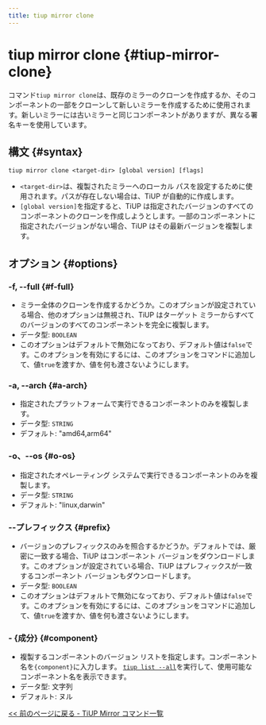 ```yaml
---
title: tiup mirror clone
---
```


# tiup mirror clone {#tiup-mirror-clone}

コマンド`tiup mirror clone`は、既存のミラーのクローンを作成するか、そのコンポーネントの一部をクローンして新しいミラーを作成するために使用されます。新しいミラーには古いミラーと同じコンポーネントがありますが、異なる署名キーを使用しています。

## 構文 {#syntax}

```shell
tiup mirror clone <target-dir> [global version] [flags]
```

-   `<target-dir>`は、複製されたミラーへのローカル パスを設定するために使用されます。パスが存在しない場合は、TiUP が自動的に作成します。
-   `[global version]`を指定すると、TiUP は指定されたバージョンのすべてのコンポーネントのクローンを作成しようとします。一部のコンポーネントに指定されたバージョンがない場合、TiUP はその最新バージョンを複製します。

## オプション {#options}

### -f, --full {#f-full}

-   ミラー全体のクローンを作成するかどうか。このオプションが設定されている場合、他のオプションは無視され、TiUP はターゲット ミラーからすべてのバージョンのすべてのコンポーネントを完全に複製します。
-   データ型: `BOOLEAN`
-   このオプションはデフォルトで無効になっており、デフォルト値は`false`です。このオプションを有効にするには、このオプションをコマンドに追加して、値`true`を渡すか、値を何も渡さないようにします。

### -a, --arch {#a-arch}

-   指定されたプラットフォームで実行できるコンポーネントのみを複製します。
-   データ型: `STRING`
-   デフォルト: &quot;amd64,arm64&quot;

### -o、--os {#o-os}

-   指定されたオペレーティング システムで実行できるコンポーネントのみを複製します。
-   データ型: `STRING`
-   デフォルト: &quot;linux,darwin&quot;

### --プレフィックス {#prefix}

-   バージョンのプレフィックスのみを照合するかどうか。デフォルトでは、厳密に一致する場合、TiUP はコンポーネント バージョンをダウンロードします。このオプションが設定されている場合、TiUP はプレフィックスが一致するコンポーネント バージョンもダウンロードします。
-   データ型: `BOOLEAN`
-   このオプションはデフォルトで無効になっており、デフォルト値は`false`です。このオプションを有効にするには、このオプションをコマンドに追加して、値`true`を渡すか、値を何も渡さないようにします。

### - {成分} {#component}

-   複製するコンポーネントのバージョン リストを指定します。コンポーネント名を`{component}`に入力します。 [`tiup list --all`](/tiup/tiup-command-list.md)を実行して、使用可能なコンポーネント名を表示できます。
-   データ型: 文字列
-   デフォルト: ヌル

[&lt;&lt; 前のページに戻る - TiUP Mirror コマンド一覧](/tiup/tiup-command-mirror.md#command-list)
